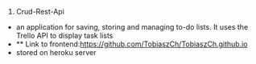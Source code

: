 1. Crud-Rest-Api
- an application for saving, storing and managing to-do lists. It uses the Trello API to display task lists
- ** Link to frontend:https://github.com/TobiaszCh/TobiaszCh.github.io
- stored on heroku server
